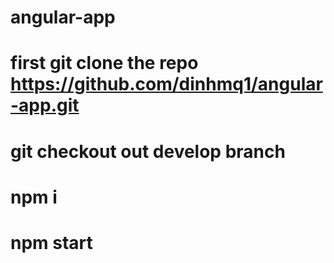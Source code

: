 # angular-app

# first git clone the repo https://github.com/dinhmq1/angular-app.git

# git checkout out develop branch

# npm i

# npm start